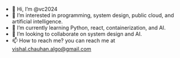 - 👋 Hi, I’m @vc2024
- 👀 I’m interested in programming, system design, public cloud, and artificial intelligence.
- 🌱 I’m currently learning Python, react, containerization, and AI.
- 💞️ I’m looking to collaborate on system design and AI.
- 📫 How to reach me? you can reach me at vishal.chauhan.algo@gmail.com

<!---
vc2024/vc2024 is a ✨ special ✨ repository because its `README.md` (this file) appears on your GitHub profile.
You can click the Preview link to take a look at your changes.
--->
